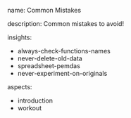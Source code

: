 name: Common Mistakes

description: Common mistakes to avoid!

insights:
  - always-check-functions-names
  - never-delete-old-data
  - spreadsheet-pemdas
  - never-experiment-on-originals

aspects:
  - introduction
  - workout
 
